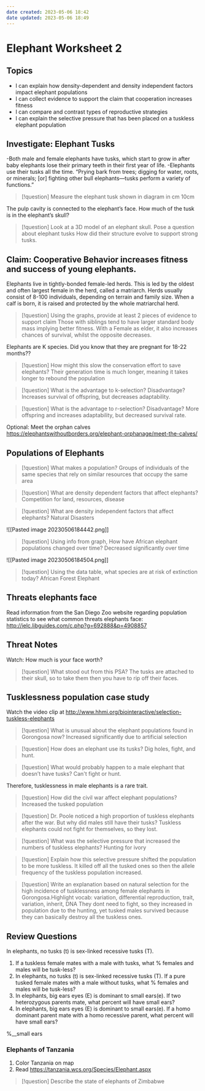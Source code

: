 ```yaml
---
date created: 2023-05-06 18:42
date updated: 2023-05-06 18:49
---
```


# Elephant Worksheet 2

## Topics

- I can explain how density-dependent and density independent factors impact elephant populations
- I can collect evidence to support the claim that cooperation increases fitness
- I can compare and contrast types of reproductive strategies
- I can explain the selective pressure that has been placed on a tuskless elephant population

## Investigate: Elephant Tusks

-Both male and female elephants have tusks, which start to grow in after baby elephants lose their primary teeth in their first year of life.
-Elephants use their tusks all the time. “Prying bark from trees; digging for water, roots, or minerals; [or] fighting other bull elephants—tusks perform a variety of functions.”

> [!question] Measure the elephant tusk shown in diagram in cm
> 10cm

The pulp cavity is connected to the elephant’s face. How much of the tusk is in the elephant’s skull?

> [!question] Look at a 3D model of an elephant skull. Pose a question about elephant tusks
> How did their structure evolve to support strong tusks.

## Claim: Cooperative Behavior increases fitness and success of young elephants.

Elephants live in tightly-bonded female-led herds. This is led by the oldest and often largest female in the herd, called a matriarch. Herds usually consist of 8-100 individuals, depending on terrain and family size. When a calf is born, it is raised and protected by the whole matriarchal herd.

> [!question] Using the graphs,  provide at least 2 pieces of evidence to support claim
> Those with siblings tend to have larger standard body mass implying better fitness. With a Female as elder, it also increases chances of survival, whilst the opposite decreases.

Elephants are K species. Did you know that they are pregnant for 18-22 months??

> [!question] How might this slow the conservation effort to save elephants?
> Their generation time is much longer, meaning it takes longer to rebound the population

> [!question] What is the advantage to k-selection? Disadvantage?
> Increases survival of offspring, but decreases adaptability.

> [!question] What is the advantage to r-selection? Disadvantage?
> More offspring and increases adaptability, but decreased survival rate.

Optional: Meet the orphan calves
<https://elephantswithoutborders.org/elephant-orphanage/meet-the-calves/>

## Populations of Elephants

> [!question] What makes a population?
> Groups of individuals of the same species that rely on similar resources that occupy the same area

> [!question] What are density dependent factors that affect elephants?
> Competition for land, resources, disease

> [!question] What are density independent factors that affect elephants?
> Natural Disasters

![[Pasted image 20230506184442.png]]

> [!question] Using info from graph, How have African elephant populations changed over time?
> Decreased significantly over time

![[Pasted image 20230506184504.png]]

> [!question] Using the data table, what species are at risk of extinction today?
> African Forest Elephant

## Threats elephants face

Read information from the San Diego Zoo website regarding population statistics to see what common threats elephants face:   <http://ielc.libguides.com/c.php?g=692888&p=4908857>

## Threat Notes

Watch: How much is your face worth?

> [!question] What stood out from this PSA?
> The tusks are attached to their skull, so to take them then you have to rip off their faces.

## Tusklessness population case study

Watch the video clip at <http://www.hhmi.org/biointeractive/selection-tuskless-elephants>

> [!question] What is unusual about the elephant populations found in Gorongosa now?
> Increased significantly due to artificial selection

> [!question] How does an elephant use its tusks?
> Dig holes, fight, and hunt.

> [!question] What would probably happen to a male elephant that doesn’t have tusks?
> Can't fight or hunt.

Therefore, tusklessness in male elephants is a rare trait.

> [!question] How did the civil war affect elephant populations?
> Increased the tusked population

> [!question] Dr. Poole noticed a high proportion of tuskless elephants after the war.  But why did males still have their tusks?
> Tuskless elephants could not fight for themselves, so they lost.

> [!question] What was the selective pressure that increased the numbers of tuskless elephants?
> Hunting for ivory

> [!question] Explain how this selective pressure shifted the population to be more tuskless.
> It killed off all the tusked ones so then the allele frequency of the tuskless population increased.

> [!question] Write an explanation based on natural selection for the high incidence of tusklessness among female elephants in Gorongosa.Highlight vocab: variation, differential reproduction, trait, variation, inherit, DNA
> They dont need to fight, so they increased in population due to the hunting, yet tusked males survived because they can basically destroy all the tuskless ones. 

## Review Questions

In elephants, no tusks (t) is sex-linked recessive tusks (T).

1. If a tuskless female mates with a male with tusks, what % females and males will be tusk-less?
2. In elephants, no tusks (t) is sex-linked recessive tusks (T). If a pure tusked female mates with a male without tusks, what % females and males will be tusk-less?
3. In elephants, big ears eyes (E) is dominant to small ears(e). If two heterozygous parents mate, what percent will have small ears?
4. In elephants, big ears eyes (E) is dominant to small ears(e). If a homo dominant parent mate with a homo recessive parent, what percent will have small ears?

%__small ears

### Elephants of Tanzania

1. Color Tanzania on map
2. Read <https://tanzania.wcs.org/Species/Elephant.aspx>

> [!question] Describe the state of elephants of Zimbabwe
